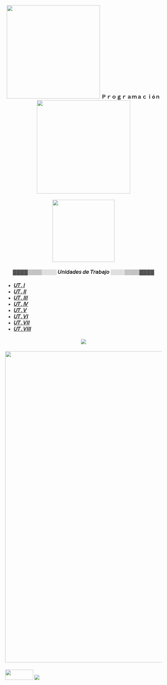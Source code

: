 <h3 align="center"><img width="300"src="https://64.media.tumblr.com/9670ebd0daffffd6216ce7054b5b2cf5/ca2d4bee558da8a9-f5/s400x600/f5d9ed045837f062b010d1e650b0568815710cff.gifv"> Ｐｒｏｇｒａｍａｃｉóｎ <img width="300" src="https://64.media.tumblr.com/9670ebd0daffffd6216ce7054b5b2cf5/ca2d4bee558da8a9-f5/s400x600/f5d9ed045837f062b010d1e650b0568815710cff.gifv"></h3>

<h4 align="center"><img width="200"src="https://64.media.tumblr.com/7bd3a7fb2efc8b21b439050b2acad3d5/c3ed94bdce30e401-18/s250x400/096de77f4976b65a12fd745243cd1b1e68cc046e.gifv"></h4>


<h3 align="center">▓▓▓▓▒▒▒▒░░░░ 𝘜𝘯𝘪𝘥𝘢𝘥𝘦𝘴 𝘥𝘦 𝘛𝘳𝘢𝘣𝘢𝘫𝘰 ░░░░▒▒▒▒▓▓▓▓</h3>

<h3>
 <ul>
    <li><a href="https://github.com/toninavhd/1-DAW_pt2/tree/main/PRO/ut1"> 𝑈𝑇. 𝐼</a></li>
    <li><a href="https://github.com/toninavhd/1-DAW_pt2/tree/main/PRO/ut2"> 𝑈𝑇. 𝐼𝐼 </a></li>
    <li><a href="https://github.com/toninavhd/1-DAW_pt2/tree/main/PRO/ut3"> 𝑈𝑇. 𝐼𝐼𝐼 </a></li> 
    <li><a href="https://github.com/toninavhd/1-DAW_pt2/tree/main/PRO/ut4"> 𝑈𝑇. 𝐼𝑉 </a></li>
    <li><a href="https://github.com/toninavhd/1-DAW_pt2/tree/main/PRO/ut5"> 𝑈𝑇. 𝑉 </a></li>  
    <li><a href="https://github.com/toninavhd/1-DAW_pt2/tree/main/PRO/ut6"> 𝑈𝑇. 𝑉𝐼 </a></li> 
    <li><a href="https://github.com/toninavhd/1-DAW_pt2/tree/main/PRO/ut7"> 𝑈𝑇. 𝑉𝐼𝐼 </a></li> 
    <li><a href="https://github.com/toninavhd/1-DAW_pt2/tree/main/PRO/ut8"> 𝑈𝑇. 𝑉𝐼𝐼𝐼 </a></li> 

 </ul>
</h3>

<h3 align="center"><img src="https://64.media.tumblr.com/2cc4bda506dc6912e2281e15ead9548c/d13c4997ba816f01-c8/s400x600/843b0babc5e2c25d6c9c8fb2da7b13b66438aba6.gifv"></h3>

<h3 align="center"><img width="1000" src="https://64.media.tumblr.com/a9bab0e3522d9e4b00d6cb3799f83d7f/28464d141a2152c3-8e/s400x600/9c1c878561b9e07535bb3e4952494160c7fc3d32.gifv"></h3>



<h3 aling="left">
<img height="33" width="90" src="https://64.media.tumblr.com/549e524f52086c3eb3723372cd2e06f0/e4a0bbfbab0a44fe-89/s100x200/3c57170c893430340d1de594eb29a32e1ac6bc02.pnj">
<img src="https://64.media.tumblr.com/c4054840e87489a1181b9eca82dce5f2/478a5d9fed8bc5bc-07/s100x200/baea399325d6f90024d78d4381bd000d4f1b47e4.gifv"></h3>